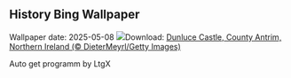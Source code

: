 ## History Bing Wallpaper
Wallpaper date: 2025-05-08
![](https://www.bing.com/th?id=OHR.DunluceIreland_EN-US6236791025_UHD.jpg&w=1000)Download: [Dunluce Castle, County Antrim, Northern Ireland (© DieterMeyrl/Getty Images)](https://www.bing.com/th?id=OHR.DunluceIreland_EN-US6236791025_UHD.jpg)

Auto get programm by LtgX
